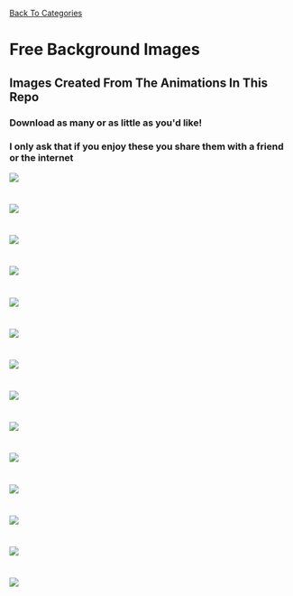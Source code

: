 [Back To Categories](https://github.com/GabrielQSherman/Animations/tree/master#readme)

# Free Background Images

## Images Created From The Animations In This Repo

### Download as many or as little as you'd like!
### I only ask that if you enjoy these you share them with a friend or the internet

![](yybg.jpg)
#
![](cosmicrolo.jpg)
#
![](noise1bg.png)
#
![](noise2bg.png)
#
![](noise3bg.png)

#
![](noise4bg.png)

#
![](noise5bg.png)

#
![](noise6bg.png)

#
![](noise7bg.png)

#
![](noise8bg.png)

#
![](noise9bg.png)

#
![](noise0703.png)

#
![](noise81.png)

#
![](blackstar.png)